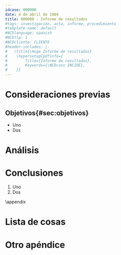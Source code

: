 ```yaml
---
idcase: 000000
date: 4 de abril de 1984
title: 000000 - Informe de resultados
#tags: investigación, acta, informe, procedimiento
#template-name: default
#NCDlanguage: spanish
#NCDtlp: 1
#NCDcliente: CLIENTE
#header-includes: |-
#   \title{\Huge Informe de resultados}
#    \hypersetup{pdfinfo={
#        Title={Informe de resultados},
#        Keywords={\NCDcaso INCIDE},
#    }}
---
```


# Consideraciones previas

## Objetivos{#sec:objetivos}

- Uno
- Dos

# Análisis

# Conclusiones

1. Uno
2. Dos

\appendix

# Lista de cosas

# Otro apéndice
